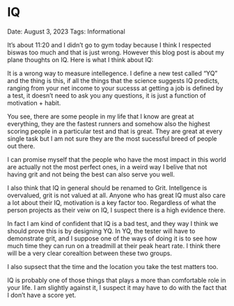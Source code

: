 # IQ

Date: August 3, 2023
Tags: Informational

It’s about 11:20 and I didn’t go to gym today because I think I respected biswas too much and that is just wrong. However this blog post is about my plane thoughts on IQ. Here is what I think about IQ:

It is a wrong way to measure intellegence. I define a new test called “YQ” and the thing is this, if all the things that the science suggests IQ predicts, ranging from your net income to your sucesss at getting a job is defined by a test, it doesn’t need to ask you any questions, it is just a function of motivation + habit. 

You see, there are some people in my life that I know are great at everything, they are the fastest runners and somehow also the highest scoring people in a particular test and that is great. They are great at every single task but I am not sure they are the most sucessful breed of people out there.

I can promise myself that the people who have the most impact in this world are actually not the most perfect ones, in a weird way I belive that not having grit and not being the best can also serve you well.

I also think that IQ in general should be renamed to Grit. Intellgence is overvalued, grit is not valued at all. Anyone who has great IQ must also care a lot about their IQ, motivation is a key factor too. Regardless of what the person projects as their veiw on IQ, I suspect there is a high evidence there. 

In fact I am kind of confident that IQ is a bad test, and they way I think we should prove this is by designing YQ. In YQ, the tester will have to demonstrate grit, and I suppose one of the ways of doing it is to see how much time they can run on a treadmill at their peak heart rate. I think there will be a very clear corealtion between these two groups. 

I also supsect that the time and the location you take the test matters too. 

IQ is probably one of those things that plays a more than comfortable role in your life. I am slightly against it, I suspect it may have to do with the fact that I don’t have a score yet.
